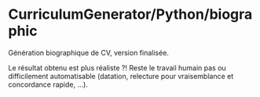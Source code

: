 # CurriculumGenerator/Python/biographic

Génération biographique de CV, version finalisée. 

Le résultat obtenu est plus réaliste ?! Reste le travail humain pas ou difficilement automatisable (datation, relecture pour vraisemblance et concordance rapide, ...). 

